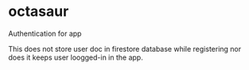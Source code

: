 # octasaur

Authentication for app

This does not store user doc in firestore database while registering nor does it keeps user loogged-in in the app.
 
 
